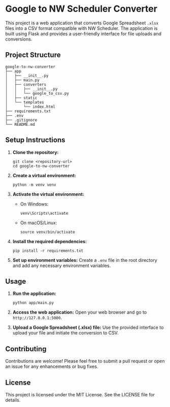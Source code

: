 # Google to NW Scheduler Converter

This project is a web application that converts Google Spreadsheet `.xlsx` files into a CSV format compatible with NW Scheduler. The application is built using Flask and provides a user-friendly interface for file uploads and conversions.

## Project Structure

```
google-to-nw-converter
├── app
│   ├── __init__.py
│   ├── main.py
│   ├── converters
│   │   ├── __init__.py
│   │   └── google_to_csv.py
│   ├── static
│   └── templates
│       └── index.html
├── requirements.txt
├── .env
├── .gitignore
└── README.md
```

## Setup Instructions

1. **Clone the repository:**
   ```
   git clone <repository-url>
   cd google-to-nw-converter
   ```

2. **Create a virtual environment:**
   ```
   python -m venv venv
   ```

3. **Activate the virtual environment:**
   - On Windows:
     ```
     venv\Scripts\activate
     ```
   - On macOS/Linux:
     ```
     source venv/bin/activate
     ```

4. **Install the required dependencies:**
   ```
   pip install -r requirements.txt
   ```

5. **Set up environment variables:**
   Create a `.env` file in the root directory and add any necessary environment variables.

## Usage

1. **Run the application:**
   ```
   python app/main.py
   ```

2. **Access the web application:**
   Open your web browser and go to `http://127.0.0.1:5000`.

3. **Upload a Google Spreadsheet (.xlsx) file:**
   Use the provided interface to upload your file and initiate the conversion to CSV.

## Contributing

Contributions are welcome! Please feel free to submit a pull request or open an issue for any enhancements or bug fixes.

## License

This project is licensed under the MIT License. See the LICENSE file for details.